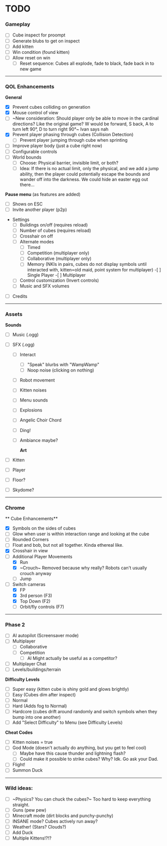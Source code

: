 # TODO

### Gameplay

- [ ] Cube inspect for proompt
- [ ] Generate blubs to get on inspect
- [ ] Add kitten
- [ ] Win condition (found kitten)
- [ ] Allow reset on win
  - [ ] Reset sequence: Cubes all explode, fade to black, fade back in to new game

---

### QOL Enhancements

**General**

- [x] Prevent cubes colliding on generation
- [x] Mouse control of view
- [ ] ~New consideration: Should player only be able to move in the cardinal
      directions? Like the original game? W would be forward, S back, A to turn
      left 90°, D to turn right 90°~ Ivan says nah
- [x] Prevent player phasing through cubes (Collision Detection)
  - [ ] Prevent player jumping through cube when sprinting
- [ ] Improve player body (just a cube right now)
- [ ] Configurable controls
- [ ] World bounds
  - [ ] Choose: Physical barrier, invisible limit, or both?
  - [ ] Idea: If there is no actual limit, only the physical, and we add a jump
        ability, then the player could potentially escape the bounds and wander
        off into the darkness. We could hide an easter egg out there...

**Pause menu** (as features are added)

- [ ] Shows on ESC
- [ ] Invite another player (p2p)
- Settings
  - [ ] Buildings on/off (requires reload)
  - [ ] Number of cubes (requires reload)
  - [ ] Crosshair on off
  - [ ] Alternate modes
    - [ ] Timed
    - [ ] Competition (multiplayer only)
    - [ ] Collaborative (multiplayer only)
    - [ ] Memory (NKIs in pairs, cubes do not display symbols until
          interacted with, kitten=old maid, point system for multiplayer) -[ ] Single Player -[ ] Multiplayer
  - [ ] Control customization (Invert controls)
  - [ ] Music and SFX volumes
- [ ] Credits

---

### Assets

**Sounds**

- [ ] Music (.ogg)
- [ ] SFX (.ogg)

  - [ ] Interact
    - [ ] "Speak" blurbs with "WampWamp"
    - [ ] Noop noise (clicking on nothing)
  - [ ] Robot movement
  - [ ] Kitten noises
  - [ ] Menu sounds
  - [ ] Explosions
  - [ ] Angelic Choir Chord
  - [ ] Ding!
  - [ ] Ambiance maybe?

    **Art**

- [ ] Kitten
- [ ] Player
- [ ] Floor?
- [ ] Skydome?

---

### Chrome

** Cube Enhancements**

- [x] Symbols on the sides of cubes
- [ ] Glow when user is within interaction range and looking at the cube
- [ ] Rounded Corners
- [ ] Float and bob, but not all together. Kinda ethereal like.
- [x] Crosshair in view
- [ ] Additional Player Movements
  - [x] Run
  - [x] ~Crouch~ Removed because why really? Robots can't usually crouch anyway
  - [ ] Jump
- [ ] Switch cameras
  - [x] FP
  - [x] 3rd person (F3)
  - [x] Top Down (F2)
  - [ ] Orbit/fly controls (F7)

---

### Phase 2

- [ ] AI autopilot (Screensaver mode)
- [ ] Multiplayer
  - [ ] Collaborative
  - [ ] Competition
    - [ ] AI Might actually be useful as a competitor?
- [ ] Multiplayer Chat
- [ ] Levels/buildings/terrain

**Difficulty Levels**

- [ ] Super easy (kitten cube is shiny gold and glows brightly)
- [ ] Easy (Cubes dim after inspect)
- [ ] Normal
- [ ] Hard (Adds fog to Normal)
- [ ] Hardcore (cubes drift around randomly and switch symbols when they bump into one another)
- [ ] Add "Select Difficulty" to Menu (see Difficulty Levels)

**Cheat Codes**

- [ ] Kitten noises = true
- [ ] God Mode (doesn't actually do anything, but you get to feel cool)
  - [ ] Maybe have this cause thunder and lightning flash?
  - [ ] Could make it possible to strike cubes? Why? Idk. Go ask your Dad.
- [ ] Flight!
- [ ] Summon Duck

---

### Wild ideas:

- [ ] ~Physics? You can chuck the cubes?~ Too hard to keep everything straight.
- [ ] Guns (pew pew)
- [ ] Minecraft mode (dirt blocks and punchy-punchy)
- [ ] INSANE mode? Cubes actively run away?
- [ ] Weather! (Stars? Clouds?)
- [ ] Add Duck
- [ ] Multiple Kittens!?!?
